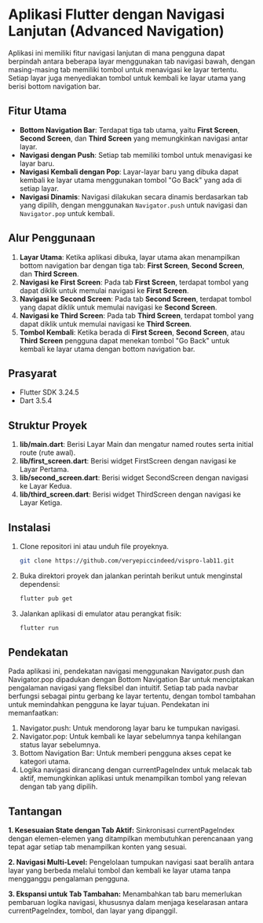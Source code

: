 # Aplikasi Flutter dengan Navigasi Lanjutan (Advanced Navigation)

 Aplikasi ini memiliki fitur navigasi lanjutan di mana pengguna dapat berpindah antara beberapa layar menggunakan tab navigasi bawah, dengan masing-masing tab memiliki tombol untuk menavigasi ke layar tertentu. Setiap layar juga menyediakan tombol untuk kembali ke layar utama yang berisi bottom navigation bar.

## Fitur Utama
- **Bottom Navigation Bar**: Terdapat tiga tab utama, yaitu **First Screen**, **Second Screen**, dan **Third Screen** yang memungkinkan navigasi antar layar.
- **Navigasi dengan Push**: Setiap tab memiliki tombol untuk menavigasi ke layar baru.
- **Navigasi Kembali dengan Pop**: Layar-layar baru yang dibuka dapat kembali ke layar utama menggunakan tombol "Go Back" yang ada di setiap layar.
- **Navigasi Dinamis**: Navigasi dilakukan secara dinamis berdasarkan tab yang dipilih, dengan menggunakan `Navigator.push` untuk navigasi dan `Navigator.pop` untuk kembali.

## Alur Penggunaan
1. **Layar Utama**: Ketika aplikasi dibuka, layar utama akan menampilkan bottom navigation bar dengan tiga tab: **First Screen**, **Second Screen**, dan **Third Screen**.
2. **Navigasi ke First Screen**: Pada tab **First Screen**, terdapat tombol yang dapat diklik untuk memulai navigasi ke **First Screen**.
3. **Navigasi ke Second Screen**: Pada tab **Second Screen**, terdapat tombol yang dapat diklik untuk memulai navigasi ke **Second Screen**.
4. **Navigasi ke Third Screen**: Pada tab **Third Screen**, terdapat tombol yang dapat diklik untuk memulai navigasi ke **Third Screen**.
4. **Tombol Kembali**: Ketika berada di **First Screen**, **Second Screen**, atau **Third Screen** pengguna dapat menekan tombol "Go Back" untuk kembali ke layar utama dengan bottom navigation bar.

## Prasyarat
- Flutter SDK 3.24.5
- Dart 3.5.4

## Struktur Proyek
1. **lib/main.dart**: Berisi Layar Main dan mengatur named routes serta initial route (rute awal).
2. **lib/first_screen.dart**: Berisi widget FirstScreen dengan navigasi ke Layar Pertama.
3. **lib/second_screen.dart**: Berisi widget SecondScreen dengan navigasi ke Layar Kedua.
4. **lib/third_screen.dart**: Berisi widget ThirdScreen dengan navigasi ke Layar Ketiga.

## Instalasi

1. Clone repositori ini atau unduh file proyeknya.

   ```bash
   git clone https://github.com/veryepiccindeed/vispro-lab11.git

2. Buka direktori proyek dan jalankan perintah berikut untuk menginstal dependensi:

   ```bash
   flutter pub get

3. Jalankan aplikasi di emulator atau perangkat fisik:
    ```bash
   flutter run


## Pendekatan
Pada aplikasi ini, pendekatan navigasi menggunakan Navigator.push dan Navigator.pop dipadukan dengan Bottom Navigation Bar untuk menciptakan pengalaman navigasi yang fleksibel dan intuitif. Setiap tab pada navbar berfungsi sebagai pintu gerbang ke layar tertentu, dengan tombol tambahan untuk memindahkan pengguna ke layar tujuan. Pendekatan ini memanfaatkan:

1. Navigator.push: Untuk mendorong layar baru ke tumpukan navigasi.
2. Navigator.pop: Untuk kembali ke layar sebelumnya tanpa kehilangan status layar sebelumnya.
3. Bottom Navigation Bar: Untuk memberi pengguna akses cepat ke kategori utama.
4. Logika navigasi dirancang dengan currentPageIndex untuk melacak tab aktif, memungkinkan aplikasi untuk menampilkan tombol yang relevan dengan tab yang dipilih.


## Tantangan 
**1. Kesesuaian State dengan Tab Aktif:**
Sinkronisasi currentPageIndex dengan elemen-elemen yang ditampilkan membutuhkan perencanaan yang tepat agar setiap tab menampilkan konten yang sesuai.

**2. Navigasi Multi-Level:**
Pengelolaan tumpukan navigasi saat beralih antara layar yang berbeda melalui tombol dan kembali ke layar utama tanpa mengganggu pengalaman pengguna.

**3. Ekspansi untuk Tab Tambahan:**
Menambahkan tab baru memerlukan pembaruan logika navigasi, khususnya dalam menjaga keselarasan antara currentPageIndex, tombol, dan layar yang dipanggil.
